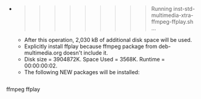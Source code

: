 * >>>>>>>>> Running inst-std-multimedia-xtra-ffmpeg-ffplay.sh ...
  * After this operation, 2,030 kB of additional disk space will be used.
  * Explicitly install ffplay because ffmpeg package from deb-multimedia.org doesn't include it.
  * Disk size = 3904872K. Space Used = 3568K. Runtime = 00:00:00:02.
  * The following NEW packages will be installed:
  ```bash
ffmpeg ffplay
  ```
